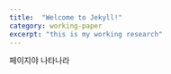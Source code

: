 ```yaml
---
title:  "Welcome to Jekyll!"
category: working-paper
excerpt: "this is my working research"
---
```


페이지야 나타나라